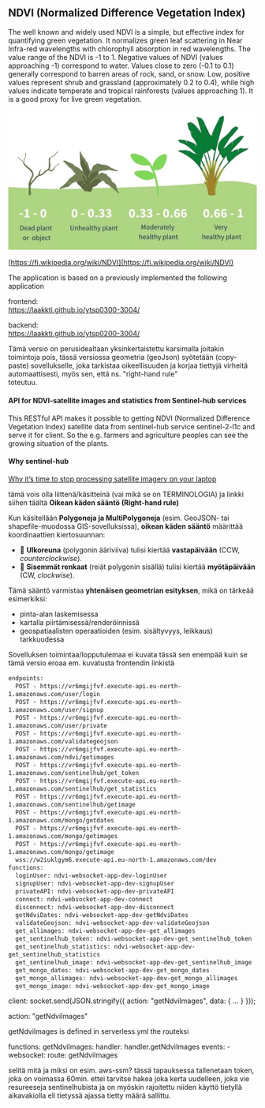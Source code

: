 ## NDVI (Normalized Difference Vegetation Index)

The well known and widely used NDVI is a simple, but effective index for quantifying green vegetation. It normalizes green leaf scattering in Near Infra-red wavelengths with chlorophyll absorption in red wavelengths.
The value range of the NDVI is -1 to 1. Negative values of NDVI (values approaching -1) correspond to water. Values close to zero (-0.1 to 0.1) generally correspond to barren areas of rock, sand, or snow. Low, positive values represent shrub and grassland (approximately 0.2 to 0.4), while high values indicate temperate and tropical rainforests (values approaching 1). It is a good proxy for live green vegetation.

<img src="img/ndvi.jpg" alt="image 1" width="600"/>

[https://fi.wikipedia.org/wiki/NDVI](https://fi.wikipedia.org/wiki/NDVI)


The application is based on a previously implemented the following application

frontend:   
https://laakkti.github.io/ytsp0300-3004/

backend:   
https://laakkti.github.io/ytsp0200-3004/

Tämä versio on perusidealtaan yksinkertaistettu karsimalla joitakin toimintoja pois, tässä versiossa geometria (geoJson) syötetään (copy-paste)
sovellukselle, joka tarkistaa oikeellisuuden ja korjaa tiettyjä virheitä automaattisesti, myös sen, että ns. "right-hand rule"  
toteutuu.


#### API for NDVI-satellite images and statistics from Sentinel-hub services 

This RESTful API makes it possible to getting NDVI (Normalized Difference Vegetation Index) satellite data from sentinel-hub service sentinel-2-l1c and serve it for client.
So the e.g. farmers and agriculture peoples can see the growing situation of the plants.


#### Why sentinel-hub
 <a href="https://medium.com/sentinel-hub/tk-why-its-time-to-stop-processing-satellite-imagery-on-your-laptop-a09dbf8c72c0/" target="_blank">Why it’s time to stop processing satellite imagery on your laptop</a>


tämä vois olla liittenä/käsitteinä (vai mikä se on TERMINOLOGIA) ja linkki siihen täältä
**Oikean käden sääntö (Right-hand rule)**

Kun käsitellään **Polygoneja ja MultiPolygoneja** (esim. GeoJSON- tai shapefile-muodossa GIS-sovelluksissa), **oikean käden sääntö** määrittää koordinaattien kiertosuunnan:

- 🔹 **Ulkoreuna** (polygonin ääriviiva) tulisi kiertää **vastapäivään** (CCW, *counterclockwise*).
- 🔹 **Sisemmät renkaat** (reiät polygonin sisällä) tulisi kiertää **myötäpäivään** (CW, *clockwise*).


Tämä sääntö varmistaa **yhtenäisen geometrian esityksen**, mikä on tärkeää esimerkiksi:

- pinta-alan laskemisessa  
- kartalla piirtämisessä/renderöinnissä  
- geospatiaalisten operaatioiden (esim. sisältyvyys, leikkaus) tarkkuudessa



Sovelluksen toimintaa/lopputulemaa ei kuvata tässä sen enempää kuin se tämä versio eroaa em. kuvatusta frontendin linkistä


```
endpoints:
  POST - https://vr6mgijfvf.execute-api.eu-north-1.amazonaws.com/user/login
  POST - https://vr6mgijfvf.execute-api.eu-north-1.amazonaws.com/user/signup
  POST - https://vr6mgijfvf.execute-api.eu-north-1.amazonaws.com/user/private
  POST - https://vr6mgijfvf.execute-api.eu-north-1.amazonaws.com/validategeojson
  POST - https://vr6mgijfvf.execute-api.eu-north-1.amazonaws.com/ndvi/getimages
  POST - https://vr6mgijfvf.execute-api.eu-north-1.amazonaws.com/sentinelhub/get_token
  POST - https://vr6mgijfvf.execute-api.eu-north-1.amazonaws.com/sentinelhub/get_statistics
  POST - https://vr6mgijfvf.execute-api.eu-north-1.amazonaws.com/sentinelhub/getimage
  POST - https://vr6mgijfvf.execute-api.eu-north-1.amazonaws.com/mongo/getdates
  POST - https://vr6mgijfvf.execute-api.eu-north-1.amazonaws.com/mongo/getimages
  POST - https://vr6mgijfvf.execute-api.eu-north-1.amazonaws.com/mongo/getimage
  wss://w2iuklgym6.execute-api.eu-north-1.amazonaws.com/dev
functions:
  loginUser: ndvi-websocket-app-dev-loginUser
  signupUser: ndvi-websocket-app-dev-signupUser
  privateAPI: ndvi-websocket-app-dev-privateAPI
  connect: ndvi-websocket-app-dev-connect
  disconnect: ndvi-websocket-app-dev-disconnect
  getNdviDates: ndvi-websocket-app-dev-getNdviDates
  validateGeojson: ndvi-websocket-app-dev-validateGeojson
  get_allimages: ndvi-websocket-app-dev-get_allimages
  get_sentinelhub_token: ndvi-websocket-app-dev-get_sentinelhub_token
  get_sentinelhub_statistics: ndvi-websocket-app-dev-get_sentinelhub_statistics
  get_sentinelhub_image: ndvi-websocket-app-dev-get_sentinelhub_image
  get_mongo_dates: ndvi-websocket-app-dev-get_mongo_dates
  get_mongo_allimages: ndvi-websocket-app-dev-get_mongo_allimages
  get_mongo_image: ndvi-websocket-app-dev-get_mongo_image
```

client:
socket.send(JSON.stringify({ action: "getNdviImages", data: { ... } }));

action: "getNdviImages"

getNdviImages is defined in serverless.yml the routeksi

functions:
  getNdviImages:
    handler: handler.getNdviImages
    events:
      - websocket:
          route: getNdviImages
          

selitä mitä ja miksi on esim. aws-ssm? tässä tapauksessa tallenetaan token, joka on voimassa 60min. 
ettei tarvitse hakea joka kerta uudelleen, joka vie resureeseja sentinelhubista ja on myöskin rajoitettu niiden käyttö tietyllä aikavakiolla eli tietyssä ajassa tietty määrä sallittu.



